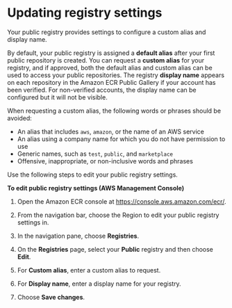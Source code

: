 # Updating registry settings<a name="public-registry-settings"></a>

Your public registry provides settings to configure a custom alias and display name\.

By default, your public registry is assigned a **default alias** after your first public repository is created\. You can request a **custom alias** for your registry, and if approved, both the default alias and custom alias can be used to access your public repositories\. The registry **display name** appears on each repository in the Amazon ECR Public Gallery if your account has been verified\. For non\-verified accounts, the display name can be configured but it will not be visible\.

When requesting a custom alias, the following words or phrases should be avoided:
+ An alias that includes `aws`, `amazon`, or the name of an AWS service
+ An alias using a company name for which you do not have permission to use
+ Generic names, such as `test`, `public`, and `marketplace`
+ Offensive, inappropriate, or non\-inclusive words and phrases

Use the following steps to edit your public registry settings\.

**To edit public registry settings \(AWS Management Console\)**

1. Open the Amazon ECR console at [https://console\.aws\.amazon\.com/ecr/](https://console.aws.amazon.com/ecr/)\.

1. From the navigation bar, choose the Region to edit your public registry settings in\.

1. In the navigation pane, choose **Registries**\.

1. On the **Registries** page, select your **Public** registry and then choose **Edit**\.

1. For **Custom alias**, enter a custom alias to request\.

1. For **Display name**, enter a display name for your registry\.

1. Choose **Save changes**\.